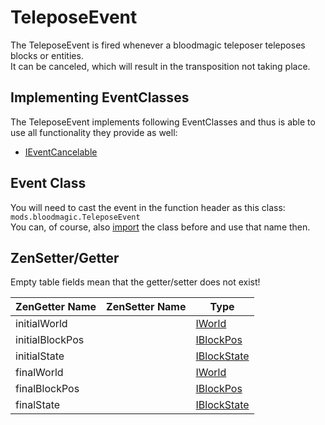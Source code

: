 # TeleposeEvent

The TeleposeEvent is fired whenever a bloodmagic teleposer teleposes blocks or entities.  
It can be canceled, which will result in the transposition not taking place.

## Implementing EventClasses
The TeleposeEvent implements following EventClasses and thus is able to use all functionality they provide as well: 

- [IEventCancelable](/Vanilla/Events/Events/IEventCancelable)

## Event Class
You will need to cast the event in the function header as this class:  
`mods.bloodmagic.TeleposeEvent`  
You can, of course, also [import](/AdvancedFunctions/Import) the class before and use that name then.

## ZenSetter/Getter

Empty table fields mean that the getter/setter does not exist!

| ZenGetter Name  | ZenSetter Name | Type                                      |
|-----------------|----------------|-------------------------------------------|
| initialWorld    |                | [IWorld](/Vanilla/World/IWorld)           |
| initialBlockPos |                | [IBlockPos](/Vanilla/World/IBlockPos)     |
| initialState    |                | [IBlockState](/Vanilla/Block/IBlockState) |
| finalWorld      |                | [IWorld](/Vanilla/World/IWorld)           |
| finalBlockPos   |                | [IBlockPos](/Vanilla/World/IBlockPos)     |
| finalState      |                | [IBlockState](/Vanilla/Block/IBlockState) |